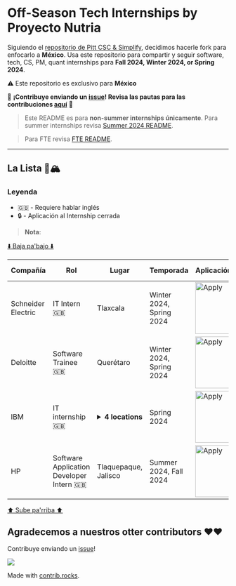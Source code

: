# Off-Season Tech Internships by Proyecto Nutria

Siguiendo el [repositorio de Pitt CSC & Simplify](https://github.com/SimplifyJobs/Summer2024-Internships), decidimos hacerle fork para enfocarlo a **México**. Usa este repositorio para compartir y seguir software, tech, CS, PM, quant internships para **Fall 2024, Winter 2024, or Spring 2024**.

:warning: Este repositorio es exclusivo para **México**

🙏 **¡Contribuye enviando un [issue](https://github.com/Proyecto-Nutria/MX-Internships/issues/new/choose)! Revisa las pautas para las contribuciones [aquí](./CONTRIBUTING.md)** 🙏

> Este README es para **non-summer internships únicamente**. Para summer internships revisa [Summer 2024 README](./README.md).

> Para FTE revisa [FTE README](https://github.com/Proyecto-Nutria/MX-FTE).

---

## La Lista 🚴🏔

### Leyenda
 - 🇬🇧 - Requiere hablar inglés
 - 🔒 - Aplicación al Internship cerrada

> **Nota**:

[⬇️ Baja pa'bajo ⬇️](https://github.com/Proyecto-Nutria/MX-Internships#agradecemos-a-nuestros-otter-contributors-%EF%B8%8F%EF%B8%8F)

<!-- Please leave a one line gap between this and the table TABLE_START (DO NOT CHANGE THIS LINE) -->

| Compañía | Rol | Lugar | Temporada | Aplicación/Link | Fecha publicación |
| ------- | ---- | -------- | ----- | ---------------- | ----------- |
| Schneider Electric | IT Intern 🇬🇧 | Tlaxcala | Winter 2024, Spring 2024 | <a href="https://www.linkedin.com/jobs/view/3736653442"><img src="https://i.imgur.com/u1KNU8z.png" width="118" alt="Apply"></a> | Oct 17 |
| Deloitte | Software Trainee 🇬🇧 | Querétaro | Winter 2024, Spring 2024 | <a href="https://apply.hashedin.com/caf/?source=LinkedIn%20%E2%80%93%20Job%20Posting&jobTitle=Software%20Engineering%20Trainee&tenant_id=SVBF"><img src="https://i.imgur.com/u1KNU8z.png" width="118" alt="Apply"></a> | Oct 17 |
| IBM | IT internship 🇬🇧 | <details><summary>**4 locations**</summary>Mexico City</br>Guadalajara</br>Monterrey</br>Queretaro</details> | Spring 2024 | <a href="https://www.linkedin.com/jobs/view/3733773393/trackingId=I2kZ2o9JsZM1II66o%2FnORQ%3D%3D"><img src="https://i.imgur.com/u1KNU8z.png" width="118" alt="Apply"></a> | Oct 15 |
| HP | Software Application Developer Intern 🇬🇧 | Tlaquepaque, Jalisco | Summer 2024, Fall 2024 | <a href="https://jobs.hp.com/jobdetails/18391763/"><img src="https://i.imgur.com/u1KNU8z.png" width="118" alt="Apply"></a> | Oct 10 |

<!-- Please leave a one line gap between this and the table TABLE_END (DO NOT CHANGE THIS LINE) -->

[⬆️ Sube pa'rriba ⬆️](https://github.com/Proyecto-Nutria/MX-Internships#la-lista-)

## Agradecemos a nuestros otter contributors ❤️❤️
Contribuye enviando un [issue](https://github.com/Proyecto-Nutria/MX-Internships/issues/new/choose)!

<a href="https://github.com/Proyecto-Nutria/mx-internships/graphs/contributors">
  <img src="https://contrib.rocks/image?repo=Proyecto-Nutria/mx-internships" />
</a>

Made with [contrib.rocks](https://contrib.rocks).
